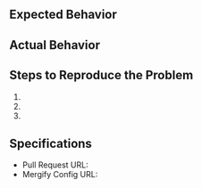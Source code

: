 ## Expected Behavior


## Actual Behavior


## Steps to Reproduce the Problem

  1.
  1.
  1.

## Specifications

  - Pull Request URL:
  - Mergify Config URL:
